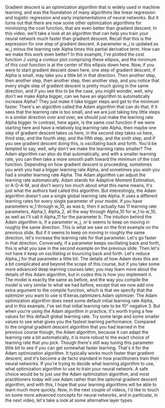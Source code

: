 Gradient descent is an optimization algorithm that is widely used in machine learning, and was the foundation of many algorithms like linear regression and logistic regression and early implementations of neural networks. But it turns out that there are now some other optimization algorithms for minimizing the cost function, that are even better than gradient descent. In this video, we'll take a look at an algorithm that can help you train your neural network much faster than gradient descent. Recall that this is the expression for one step of gradient descent. A parameter w_j is updated as w_j minus the learning rate Alpha times this partial derivative term. How can we make this work even better? In this example, I've plotted the cost function J using a contour plot comprising these ellipsis, and the minimum of this cost function is at the center of this ellipsis down here. Now, if you were to start gradient descent down here, one step of gradient descent, if Alpha is small, may take you a little bit in that direction. Then another step, then another step, then another step, then another step, and you notice that every single step of gradient descent is pretty much going in the same direction, and if you see this to be the case, you might wonder, well, why don't we make Alpha bigger, can we have an algorithm to automatically increase Alpha? They just make it take bigger steps and get to the minimum faster. There's an algorithm called the Adam algorithm that can do that. If it sees that the learning rate is too small, and we are just taking tiny little steps in a similar direction over and over, we should just make the learning rate Alpha bigger. In contrast, here again, is the same cost function if we were starting here and have a relatively big learning rate Alpha, then maybe one step of gradient descent takes us here, in the second step takes us here, third step, and the fourth step, and the fifth step, and the sixth step, and if you see gradient descent doing this, is oscillating back and forth. You'd be tempted to say, well, why don't we make the learning rates smaller? The Adam algorithm can also do that automatically, and with a smaller learning rate, you can then take a more smooth path toward the minimum of the cost function. Depending on how gradient descent is proceeding, sometimes you wish you had a bigger learning rate Alpha, and sometimes you wish you had a smaller learning rate Alpha. The Adam algorithm can adjust the learning rate automatically. Adam stands for Adaptive Moment Estimation, or A-D-A-M, and don't worry too much about what this name means, it's just what the authors had called this algorithm. But interestingly, the Adam algorithm doesn't use a single global learning rate Alpha. It uses a different learning rates for every single parameter of your model. If you have parameters w_1 through w_10, as was b, then it actually has 11 learning rate parameters, Alpha_1, Alpha_2, all the way through Alpha_10 for w_1 to w_10, as well as I'll call it Alpha_11 for the parameter b. The intuition behind the Adam algorithm is, if a parameter w_j, or b seems to keep on moving in roughly the same direction. This is what we saw on the first example on the previous slide. But if it seems to keep on moving in roughly the same direction, let's increase the learning rate for that parameter. Let's go faster in that direction. Conversely, if a parameter keeps oscillating back and forth, this is what you saw in the second example on the previous slide. Then let's not have it keep on oscillating or bouncing back and forth. Let's reduce Alpha_j for that parameter a little bit. The details of how Adam does this are a bit complicated and beyond the scope of this course, but if you take some more advanced deep learning courses later, you may learn more about the details of this Adam algorithm, but in codes this is how you implement it. The model is exactly the same as before, and the way you compile the model is very similar to what we had before, except that we now add one extra argument to the compile function, which is that we specify that the optimizer you want to use is tf.keras.optimizers.Adam optimizer. The Adam optimization algorithm does need some default initial learning rate Alpha, and in this example, I've set that initial learning rate to be 10^ negative 3. But when you're using the Adam algorithm in practice, it's worth trying a few values for this default global learning rate. Try some large and some smaller values to see what gives you the fastest learning performance. Compared to the original gradient descent algorithm that you had learned in the previous course though, the Adam algorithm, because it can adapt the learning rate a bit automatically, it is more robust to the exact choice of learning rate that you pick. Though there's still way tuning this parameter little bit to see if you can get somewhat faster learning. That's it for the Adam optimization algorithm. It typically works much faster than gradient descent, and it's become a de facto standard in how practitioners train their neural networks. If you're trying to decide what learning algorithm to use, what optimization algorithm to use to train your neural network. A safe choice would be to just use the Adam optimization algorithm, and most practitioners today will use Adam rather than the optional gradient descent algorithm, and with this, I hope that your learning algorithms will be able to learn much more quickly. Now, in the next couple of videos, I'd like to touch on some more advanced concepts for neural networks, and in particular, in the next video, let's take a look at some alternative layer types.
